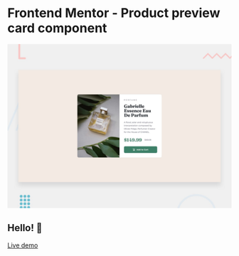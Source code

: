 # Frontend Mentor - Product preview card component

![Design preview for the Product preview card component coding challenge](./design/desktop-preview.jpg)

## Hello! 👋

[Live demo](shorturl.at/mqGM9)
